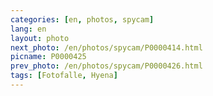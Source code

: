 ```yaml
---
categories: [en, photos, spycam]
lang: en
layout: photo
next_photo: /en/photos/spycam/P0000414.html
picname: P0000425
prev_photo: /en/photos/spycam/P0000426.html
tags: [Fotofalle, Hyena]
---
```

